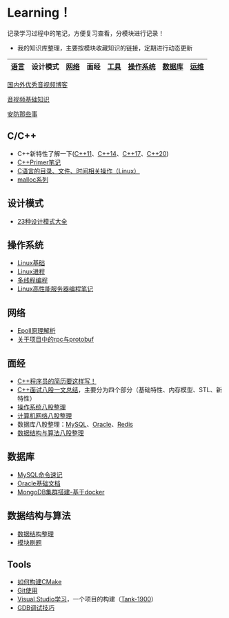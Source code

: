 # Learning！

记录学习过程中的笔记，方便复习查看，分模块进行记录！

* 我的知识库整理，主要按模块收藏知识的链接，定期进行动态更新

| [语言](./Language/Language.md) | 设计模式 | [网络](./Network/Network.md) | 面经 | [工具](./Tools/Tools.md) | [操作系统](./OS/os.md) | [数据库](./Databases/Databases.md) | [运维](./O&M/O&M.md) |
| --------------------------- | -------- | ------------------------- | ---- | --------------------- | ------------------- | ------------------------------- | ----------------- |

[国内外优秀音视频博客](https://zhuanlan.zhihu.com/p/27410154)

[音视频基础知识](https://mp.weixin.qq.com/s/fOdS2iw_MilxUeBXyqwBdQ)

[安防那些事](https://www.zhihu.com/question/62012713/answer/2840388100)

## C/C++

* C++新特性了解一下([C++11](./Language/C++new/Cpp11.md)、[C++14](./Language/C++new/Cpp14.md)、[C++17](./Language/C++new/Cpp17.md)、[C++20](./Language/C++new/Cpp20.md))
* [C++Primer笔记](./Language/C++primer笔记.md)
* [C语言的目录、文件、时间相关操作（Linux）](./Language/C目录文件和时间操作.md)
* [malloc系列](./Language/malloc系列问题.md)

## 设计模式

* [23种设计模式大全](./Design-Patterns/设计模式认识.md)

## 操作系统

* [Linux基础](./OS/Linux基础.md)
* [Linux进程](./OS/process.md)
* [多线程编程](./OS/thread.md)
* [Linux高性能服务器编程笔记](./OS/Linux高性能服务器编程笔记.md)

## 网络

* [Epoll原理解析](./Network/epoll.md)
* [关于项目中的rpc与protobuf](./Network/rpc-protobuf.md)

## 面经

* [C++程序员的简历要这样写！](https://www.bilibili.com/read/cv28154761/?spm_id_from=333.999.0.0&jump_opus=1)
* [C++面试八股一文总结](./Language/C++八股.md)，主要分为四个部分（基础特性、内存模型、STL、新特性）
* [操作系统八股整理](./OS/os八股.md)
* [计算机网络八股整理](./Network/net八股.md)
* 数据库八股整理：[MySQL](./Databases/DB八股/MySQL八股.md)、[Oracle](./Databases/DB八股/Oracle八股.md)、[Redis](./Databases/DB八股/Redis八股.md)
* [数据结构与算法八股整理](./算法刷题/data.md)

## 数据库

* [MySQL命令速记](./Databases/MySQL/MySQL命令.md)
* [Oracle基础文档](./Databases/oracle基础)
* [MongoDB集群搭建-基于docker](./Databases/MongoDB/mongodb-cluster-docker.md)

## 数据结构与算法
* [数据结构整理](./算法刷题/data.md)
* [模块刷题](./算法刷题/leetcode/算法刷题.md)

## Tools

* [如何构建CMake](./Tools/CMake/从零开始详细介绍CMake.pdf)
* [Git使用](./Tools/Git/Git.md)
* [Visual Studio学习](./Tools/VisualStudio/VisualStudio.md)，一个项目的构建（[Tank-1900](./Tools/VisualStudio/Tank-1900/)）
* [GDB调试技巧](./Tools/GDB/gdb.md)
